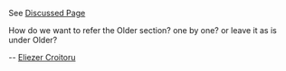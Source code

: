 See [Discussed
Page](https://wiki.squid-cache.org/action/show/KnowledgeBase/Benchmarks/Discussion/KnowledgeBase/Benchmarks#)

How do we want to refer the Older section? one by one? or leave it as is
under Older?

\-- [Eliezer
Croitoru](https://wiki.squid-cache.org/action/show/KnowledgeBase/Benchmarks/Discussion/Eliezer%20Croitoru#)
